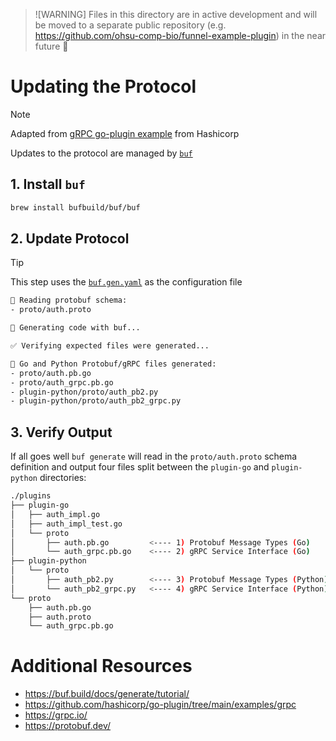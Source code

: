 > ![WARNING]
> Files in this directory are in active development and will be moved to a separate public repository (e.g. https://github.com/ohsu-comp-bio/funnel-example-plugin) in the near future 🔮

# Updating the Protocol

> [!NOTE]
> Adapted from [gRPC go-plugin example](https://github.com/hashicorp/go-plugin/tree/main/examples/grpc#updating-the-protocol) from Hashicorp

Updates to the protocol are managed by [`buf`](https://github.com/bufbuild/buf)

## 1. Install `buf`

```sh
brew install bufbuild/buf/buf
```

## 2. Update Protocol

> [!TIP]
> This step uses the [`buf.gen.yaml`](./buf.gen.yaml) as the configuration file

```sh
📖 Reading protobuf schema:
- proto/auth.proto

🔧 Generating code with buf...

✅ Verifying expected files were generated...

🎉 Go and Python Protobuf/gRPC files generated:
- proto/auth.pb.go
- proto/auth_grpc.pb.go
- plugin-python/proto/auth_pb2.py
- plugin-python/proto/auth_pb2_grpc.py
```

## 3. Verify Output

If all goes well `buf generate` will read in the `proto/auth.proto` schema definition and output four files split between the `plugin-go` and `plugin-python` directories:

```sh
./plugins
├── plugin-go
│   ├── auth_impl.go
│   ├── auth_impl_test.go
│   └── proto
│       ├── auth.pb.go         <---- 1) Protobuf Message Types (Go)
│       └── auth_grpc.pb.go    <---- 2) gRPC Service Interface (Go)
├── plugin-python
│   └── proto
│       ├── auth_pb2.py        <---- 3) Protobuf Message Types (Python)
│       └── auth_pb2_grpc.py   <---- 4) gRPC Service Interface (Python)
└── proto
    ├── auth.pb.go
    ├── auth.proto
    └── auth_grpc.pb.go
```

# Additional Resources

- https://buf.build/docs/generate/tutorial/
- https://github.com/hashicorp/go-plugin/tree/main/examples/grpc
- https://grpc.io/
- https://protobuf.dev/
